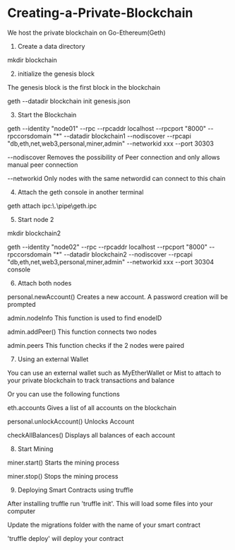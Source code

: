 # Creating-a-Private-Blockchain
We host the private blockchain on Go-Ethereum(Geth)

1. Create a data directory 

mkdir blockchain 

2. initialize the genesis block

The genesis block is the first block in the blockchain 

geth --datadir blockchain init genesis.json

3. Start the Blockchain 

geth --identity "node01" --rpc --rpcaddr localhost --rpcport &quot;8000&quot; --rpccorsdomain &quot;*&quot;
--datadir blockchain1 --nodiscover --rpcapi
&quot;db,eth,net,web3,personal,miner,admin&quot; --networkid xxx --port 30303

--nodiscover Removes the possibility of Peer connection and only allows manual peer connection

--networkid Only nodes with the same networdid can connect to this chain 

4. Attach the geth console in another terminal 

geth attach ipc:\\.\pipe\geth.ipc

5. Start node 2

mkdir blockchain2

geth --identity "node02" --rpc --rpcaddr localhost --rpcport &quot;8000&quot; --rpccorsdomain &quot;*&quot;
--datadir blockchain2 --nodiscover --rpcapi
&quot;db,eth,net,web3,personal,miner,admin&quot; --networkid xxx --port 30304 console

6. Attach both nodes 

personal.newAccount() Creates a new account. A password creation will be prompted 

admin.nodeInfo This function is used to find enodeID

admin.addPeer() This function connects two nodes

admin.peers This function checks if the 2 nodes were paired

7. Using an external Wallet

You can use an external wallet such as MyEtherWallet or Mist to attach to your private blockchain to track transactions and balance

Or you can use the following functions 

eth.accounts Gives a list of all accounts on the blockchain

personal.unlockAccount() Unlocks Account

checkAllBalances() Displays all balances of each account

8. Start Mining 

miner.start() Starts the mining process 

miner.stop() Stops the mining process

9. Deploying Smart Contracts using truffle 

After installing truffle run 'truffle init'. This will load some files into your computer

Update the migrations folder with the name of your smart contract 

'truffle deploy' will deploy your contract


